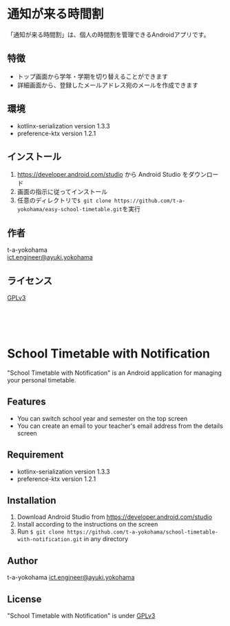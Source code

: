 # 通知が来る時間割
「通知が来る時間割」は、個人の時間割を管理できるAndroidアプリです。
  
## 特徴
- トップ画面から学年・学期を切り替えることができます
- 詳細画面から、登録したメールアドレス宛のメールを作成できます
  
## 環境
- kotlinx-serialization version 1.3.3
- preference-ktx version 1.2.1
  
## インストール
1. https://developer.android.com/studio から Android Studio をダウンロード
2. 画面の指示に従ってインストール
3. 任意のディレクトリで```$ git clone https://github.com/t-a-yokohama/easy-school-timetable.git```を実行

## 作者
t-a-yokohama  
ict.engineer@ayuki.yokohama

## ライセンス
[GPLv3](https://www.gnu.org/licenses/gpl-3.0.html)

<br>
<br>
<br>

# School Timetable with Notification
"School Timetable with Notification" is an Android application for managing your personal timetable.

## Features
- You can switch school year and semester on the top screen
- You can create an email to your teacher's email address from the details screen

## Requirement
- kotlinx-serialization version 1.3.3
- preference-ktx version 1.2.1
  
## Installation
1. Download Android Studio from https://developer.android.com/studio
2. Install according to the instructions on the screen
3. Run ```$ git clone https://github.com/t-a-yokohama/school-timetable-with-notification.git``` in any directory

## Author
t-a-yokohama
ict.engineer@ayuki.yokohama

## License
"School Timetable with Notification" is under [GPLv3](https://www.gnu.org/licenses/gpl-3.0.html)
